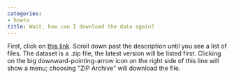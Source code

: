 ```yaml
---
categories:
- howto
title: Wait, how can I download the data again?
---
```


First, click on [this link](https://doi.org/10.7910/DVN/YYQ8VN). Scroll down past the description until you see a list of files. The dataset is a .zip file, the latest version will be listed first. Clicking on the big downward-pointing-arrow icon on the right side of this line will show a menu; choosing "ZIP Archive" will download the file.
